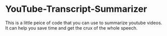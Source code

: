 # YouTube-Transcript-Summarizer
This is a little peice of code that you can use to summarize youtube videos. It can help you save time and get the crux of the whole speech.
